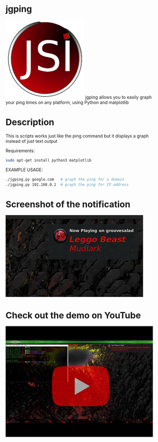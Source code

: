 # jgping
![alt text](https://github.com/J216/simple_tag_replace/raw/master/jsi-logo-256.png "JSI Logo")
jgping allows you to easily graph your ping times on any platform, using Python and matplotlib

# Description
This is scripts works just like the ping command but it displays a graph instead of just text output

Requirements:
```bash
sudo apt-get install python3 matplotlib
```
EXAMPLE USAGE:
```bash
./jgping.py google.com   # graph the ping for a domain
./jgping.py 192.168.0.1  # graph the ping for IP address
```
# Screenshot of the notification
![alt text](https://raw.githubusercontent.com/J216/jmocnp/master/jmocnp-screenshot.png "JSI Logo")

# Check out the demo on YouTube
[![JMOCNP - Now Playing Notifications for Music On Console(MOC)](https://raw.githubusercontent.com/J216/jmocnp/master/jmocnp-youtube.png)](http://www.youtube.com/watch?v=WL3fZLfNSwY "JMOCNP - Now Playing Notifications for Music On Console(MOC)")
